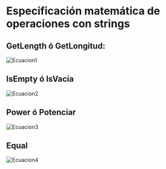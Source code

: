# Especificación matemática de operaciones con strings 

## GetLength ó GetLongitud:  
![Ecuacion1](https://user-images.githubusercontent.com/57077319/90968150-9d781300-e4bf-11ea-8972-1e90c8b70e3a.jpg)
   
## IsEmpty ó IsVacía  
![Ecuacion2](https://user-images.githubusercontent.com/57077319/90968156-b08ae300-e4bf-11ea-8dc6-67b3517daed7.jpg)

## Power ó Potenciar  
![Ecuacion3](https://user-images.githubusercontent.com/57077319/90968162-c00a2c00-e4bf-11ea-8bb4-c5e8316c31c1.jpg)

## Equal   
![Ecuacion4](https://user-images.githubusercontent.com/57077319/90968169-cdbfb180-e4bf-11ea-9f34-5887e7db6f04.jpg)
